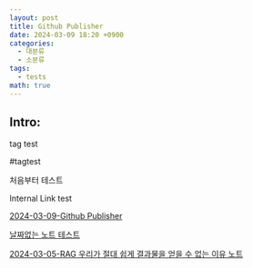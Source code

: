 ```yaml
---
layout: post
title: Github Publisher
date: 2024-03-09 18:20 +0900
categories:
  - 대분류
  - 소분류
tags:
  - tests
math: true
---
```


## Intro: 

tag test

#tagtest


처음부터 테스트

Internal Link test

[2024-03-09-Github Publisher](2024-03-09-Github%20Publisher.md)

[날짜없는 노트 테스트](날짜없는%20노트%20테스트.md)

[2024-03-05-RAG 우리가 절대 쉽게 결과물을 얻을 수 없는 이유 노트](2024-03-05-RAG%20우리가%20절대%20쉽게%20결과물을%20얻을%20수%20없는%20이유%20노트.md)

